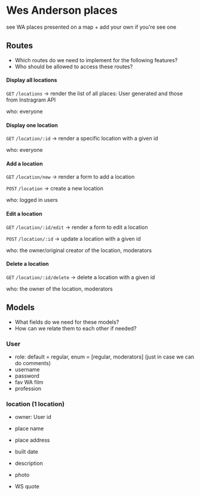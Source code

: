 # Wes Anderson places

see WA places presented on a map + add your own if you're see one

## Routes

- Which routes do we need to implement for the following features?
- Who should be allowed to access these routes?

#### Display all locations

`GET` `/locations` -> render the list of all places: User generated and those from Instragram API

who: everyone

#### Display one location

`GET` `/location/:id` -> render a specific location with a given id

who: everyone

#### Add a location

`GET` `/location/new` -> render a form to add a location

`POST` `/location` -> create a new location

who: logged in users

#### Edit a location

`GET` `/location/:id/edit` -> render a form to edit a location

`POST` `/location/:id` -> update a location with a given id

who: the owner/original creator of the location, moderators

#### Delete a location

`GET` `/location/:id/delete` -> delete a location with a given id

who: the owner of the location, moderators

## Models

- What fields do we need for these models?
- How can we relate them to each other if needed?

### User

- role: default = regular, enum = [regular, moderators] (just in case we can do comments)
- username
- password
- fav WA film
- profession 

### location (1 location)

- owner: User id
- place name
- place address
- built date
- description
- photo
- WS quote

  <!-- - comments: [Comment id] -->

<!-- ### Comment
author: User id
content -->

<!-- //// NICE TO HAVES /////

### Comment

#### Get all comments for a room

AJAX `GET` `/rooms/:id/comments` -> return a JSON with the list of comments for a room
OR no new route but change `GET` `/rooms/:id` so that it also renders the comments

who: everyone

#### Add a comment on a room

`POST` `/rooms/:id/comments` -> add a comment to a room

who: logged in users -->
